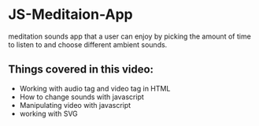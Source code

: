 # JS-Meditaion-App
meditation sounds app that a user can enjoy by picking the amount of time to listen to and choose different ambient sounds.


## Things covered in this video:
 
- Working with audio tag and video tag in HTML
- How to change sounds with javascript
- Manipulating video with javascript
- working with SVG
